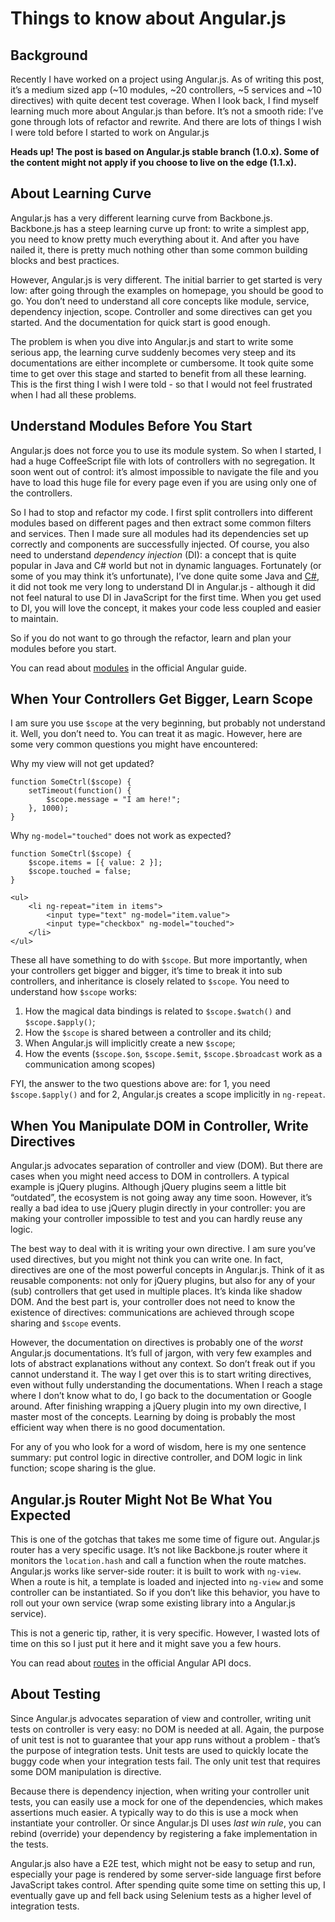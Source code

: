 <!--
name: things-about-angular
version : "0.1"
title : "Things I Wish I Were Told About Angular.js"
description: "Get started with Angular the right way."
license : "All Rights Reserved"
-->

<!-- @section -->

# Things to know about Angular.js

## Background

Recently I have worked on a project using Angular.js. As of writing this post, it’s a medium sized app (~10 modules, ~20 controllers, ~5 services and ~10 directives) with quite decent test coverage. When I look back, I find myself learning much more about Angular.js than before. It’s not a smooth ride: I’ve gone through lots of refactor and rewrite. And there are lots of things I wish I were told before I started to work on Angular.js

**Heads up! The post is based on Angular.js stable branch (1.0.x). Some of the content might not apply if you choose to live on the edge (1.1.x).**


## About Learning Curve

Angular.js has a very different learning curve from Backbone.js. Backbone.js has a steep learning curve up front: to write a simplest app, you need to know pretty much everything about it. And after you have nailed it, there is pretty much nothing other than some common building blocks and best practices.

However, Angular.js is very different. The initial barrier to get started is very low: after going through the examples on homepage, you should be good to go. You don’t need to understand all core concepts like module, service, dependency injection, scope. Controller and some directives can get you started. And the documentation for quick start is good enough.

The problem is when you dive into Angular.js and start to write some serious app, the learning curve suddenly becomes very steep and its documentations are either incomplete or cumbersome. It took quite some time to get over this stage and started to benefit from all these learning. This is the first thing I wish I were told - so that I would not feel frustrated when I had all these problems.




## Understand Modules Before You Start

Angular.js does not force you to use its module system. So when I started, I had a huge CoffeeScript file with lots of controllers with no segregation. It soon went out of control: it’s almost impossible to navigate the file and you have to load this huge file for every page even if you are using only one of the controllers.

So I had to stop and refactor my code. I first split controllers into different modules based on different pages and then extract some common filters and services. Then I made sure all modules had its dependencies set up correctly and components are successfully injected. Of course, you also need to understand _dependency injection_ (DI): a concept that is quite popular in Java and C# world but not in dynamic languages. Fortunately (or some of you may think it’s unfortunate), I’ve done quite some Java and [C#](http://ruoyusun.com/2013/03/10/6-months-with-c-sharp.html), it did not took me very long to understand DI in Angular.js - although it did not feel natural to use DI in JavaScript for the first time. When you get used to DI, you will love the concept, it makes your code less coupled and easier to maintain.

So if you do not want to go through the refactor, learn and plan your modules before you start.

You can read about <a href="https://docs.angularjs.org/guide/module">modules</a> in the official Angular guide.

<!-- @asset, "contentType" : "outlearn/prototype-feature", "text" : "{ \"task\": \"Read about modules in the official Angular documentation. \"}"-->



## When Your Controllers Get Bigger, Learn Scope

I am sure you use `$scope` at the very beginning, but probably not understand it. Well, you don’t need to. You can treat it as magic. However, here are some very common questions you might have encountered:

Why my view will not get updated?

    function SomeCtrl($scope) {
    	setTimeout(function() {
    		$scope.message = "I am here!";
    	}, 1000);
    }

Why `ng-model="touched"` does not work as expected?

    function SomeCtrl($scope) {
    	$scope.items = [{ value: 2 }];
    	$scope.touched = false;
    }

    <ul>
    	<li ng-repeat="item in items">
    		<input type="text" ng-model="item.value">
    		<input type="checkbox" ng-model="touched">
    	</li>
    </ul>

These all have something to do with `$scope`. But more importantly, when your controllers get bigger and bigger, it’s time to break it into sub controllers, and inheritance is closely related to `$scope`. You need to understand how `$scope` works:

1.  How the magical data bindings is related to `$scope.$watch()` and `$scope.$apply()`;
2.  How the `$scope` is shared between a controller and its child;
3.  When Angular.js will implicitly create a new `$scope`;
4.  How the events (`$scope.$on`, `$scope.$emit`, `$scope.$broadcast` work as a communication among scopes)

FYI, the answer to the two questions above are: for 1, you need `$scope.$apply()` and for 2, Angular.js creates a scope implicitly in `ng-repeat`.

<!-- @asset, "contentType" : "outlearn/prototype-feature", "text" : "{ \"task\": \"Fix the two code examples about scope.\", \"deliverable\" : \"Post your rewritten code examples below.\" }"-->



## When You Manipulate DOM in Controller, Write Directives

Angular.js advocates separation of controller and view (DOM). But there are cases when you might need access to DOM in controllers. A typical example is jQuery plugins. Although jQuery plugins seem a little bit “outdated”, the ecosystem is not going away any time soon. However, it’s really a bad idea to use jQuery plugin directly in your controller: you are making your controller impossible to test and you can hardly reuse any logic.

The best way to deal with it is writing your own directive. I am sure you’ve used directives, but you might not think you can write one. In fact, directives are one of the most powerful concepts in Angular.js. Think of it as reusable components: not only for jQuery plugins, but also for any of your (sub) controllers that get used in multiple places. It’s kinda like shadow DOM. And the best part is, your controller does not need to know the existence of directives: communications are achieved through scope sharing and `$scope` events.

However, the documentation on directives is probably one of the _worst_ Angular.js documentations. It’s full of jargon, with very few examples and lots of abstract explanations without any context. So don’t freak out if you cannot understand it. The way I get over this is to start writing directives, even without fully understanding the documentations. When I reach a stage where I don’t know what to do, I go back to the documentation or Google around. After finishing wrapping a jQuery plugin into my own directive, I master most of the concepts. Learning by doing is probably the most efficient way when there is no good documentation.

For any of you who look for a word of wisdom, here is my one sentence summary: put control logic in directive controller, and DOM logic in link function; scope sharing is the glue.



## Angular.js Router Might Not Be What You Expected

This is one of the gotchas that takes me some time of figure out. Angular.js router has a very specific usage. It’s not like Backbone.js router where it monitors the `location.hash` and call a function when the route matches. Angular.js works like server-side router: it is built to work with `ng-view`. When a route is hit, a template is loaded and injected into `ng-view` and some controller can be instantiated. So if you don’t like this behavior, you have to roll out your own service (wrap some existing library into a Angular.js service).

This is not a generic tip, rather, it is very specific. However, I wasted lots of time on this so I just put it here and it might save you a few hours.

You can read about <a href="https://docs.angularjs.org/api/ngRoute/service/$route">routes</a> in the official Angular API docs.

<!-- @asset, "contentType" : "outlearn/prototype-feature", "text" : "{ \"task\": \"Read about routes in the official Angular documentation. \"}"-->



## About Testing

Since Angular.js advocates separation of view and controller, writing unit tests on controller is very easy: no DOM is needed at all. Again, the purpose of unit test is not to guarantee that your app runs without a problem - that’s the purpose of integration tests. Unit tests are used to quickly locate the buggy code when your integration tests fail. The only unit test that requires some DOM manipulation is directive.

Because there is dependency injection, when writing your controller unit tests, you can easily use a mock for one of the dependencies, which makes assertions much easier. A typically way to do this is use a mock when instantiate your controller. Or since Angular.js DI uses _last win rule_, you can rebind (override) your dependency by registering a fake implementation in the tests.

Angular.js also have a E2E test, which might not be easy to setup and run, especially your page is rendered by some server-side language first before JavaScript takes control. After spending quite some time on setting this up, I eventually gave up and fell back using Selenium tests as a higher level of integration tests.
